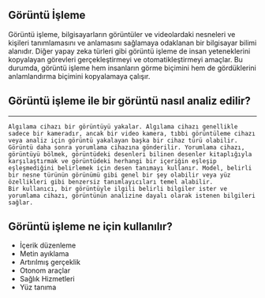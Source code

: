 ## Görüntü İşleme

Görüntü işleme, bilgisayarların görüntüler ve videolardaki nesneleri ve kişileri tanımlamasını ve anlamasını sağlamaya odaklanan bir bilgisayar bilimi alanıdır. Diğer yapay zeka türleri gibi görüntü işleme de insan yeteneklerini kopyalayan görevleri gerçekleştirmeyi ve otomatikleştirmeyi amaçlar. Bu durumda, görüntü işleme hem insanların görme biçimini hem de gördüklerini anlamlandırma biçimini kopyalamaya çalışır.

## Görüntü işleme ile bir görüntü nasıl analiz edilir?
---
```
Algılama cihazı bir görüntüyü yakalar. Algılama cihazı genellikle sadece bir kameradır, ancak bir video kamera, tıbbi görüntüleme cihazı veya analiz için görüntü yakalayan başka bir cihaz türü olabilir.
Görüntü daha sonra yorumlama cihazına gönderilir. Yorumlama cihazı, görüntüyü bölmek, görüntüdeki desenleri bilinen desenler kitaplığıyla karşılaştırmak ve görüntüdeki herhangi bir içeriğin eşleşip eşleşmediğini belirlemek için desen tanımayı kullanır. Model, belirli bir nesne türünün görünümü gibi genel bir şey olabilir veya yüz özellikleri gibi benzersiz tanımlayıcıları temel alabilir.
Bir kullanıcı, bir görüntüyle ilgili belirli bilgiler ister ve yorumlama cihazı, görüntünün analizine dayalı olarak istenen bilgileri sağlar.
```

## Görüntü işleme ne için kullanılır?

* İçerik düzenleme
* Metin ayıklama
* Artırılmış gerçeklik
* Otonom araçlar
* Sağlık Hizmetleri 
* Yüz tanıma